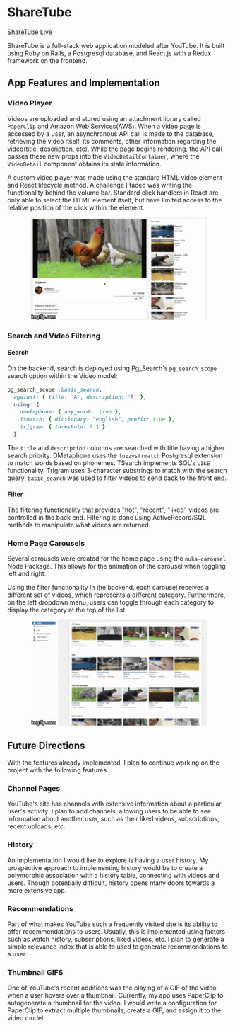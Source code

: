 # ShareTube

[ShareTube Live](sharetube.herokuapp.com/?#/)

ShareTube is a full-stack web application modeled after YouTube. It is built using Ruby on Rails, a Postgresql database, and React.js with a Redux framework on the frontend.

## App Features and Implementation

### Video Player

Videos are uploaded and stored using an attachment library called `PaperClip` and Amazon Web Services(AWS). When a video page is accessed by a user, an asynchronous API call is made to the database, retrieving the video itself, its comments, other information regarding the video(title, description, etc). While the page begins rendering, the API call passes these new props into the `VideoDetailContainer`, where the `VideoDetail` component obtains its state information.

A custom video player was made using the standard HTML video element and React lifecycle method. A challenge I faced was writing the functionality behind the volume bar. Standard click handlers in React are only able to select the HTML element itself, but have limited access to the relative position of the click within the element.

<p align="center"><img src="./app/assets/images/video.gif" width="400px"></img></p>

<!-- ### Comments, Likes, Subscriptions

#### Comments
If logged in, users are able to make, create, and edit comments on a video. Comments have a `belongs_to` association with videos and users.

#### Likes
Users are also able to like and dislike videos and comments. Likes have a polymorphic association between videos and comments while having a `belongs_to` relationship with users.

#### Subscriptions -->

### Search and Video Filtering

#### Search
On the backend, search is deployed using Pg_Search's `pg_search_scope` search option within the Video model:

```ruby
pg_search_scope :basic_search,
  against: { title: 'A', description: 'B' },
  using: {
    dmetaphone: { any_word:  true },
    tsearch: { dictionary: "english", prefix: true },
    trigram: { threshold: 0.1 }
  }
```
The `title` and `description` columns are searched with title having a higher search priority. DMetaphone uses the `fuzzystrmatch` Postgresql extension to match words based on phonemes. TSearch implements SQL's `LIKE` functionality. Trigram uses 3-character substrings to match with the search query. `basic_search` was used to filter videos to send back to the front end.

#### Filter

The filtering functionality that provides "hot", "recent", "liked" videos are controlled in the back end. Filtering is done using ActiveRecord/SQL methods to manipulate what videos are returned.

### Home Page Carousels

Several carousels were created for the home page using the `nuka-carousel` Node Package. This allows for the animation of the carousel when toggling left and right.

Using the filter functionality in the backend, each carousel receives a different set of videos, which represents a different category. Furthermore, on the left dropdown menu, users can toggle through each category to display the category at the top of the list.

<p align="center"><img src="./app/assets/images/home.gif" width="400px"></img></p>


## Future Directions

With the features already implemented, I plan to continue working on the project with the following features.

### Channel Pages

 YouTube's site has channels with extensive information about a particular user's activity. I plan to add channels, allowing users to be able to see information about another user, such as their liked videos, subscriptions, recent uploads, etc.

### History

An implementation I would like to explore is having a user history. My prospective approach to implementing history would be to create a polymorphic association with a history table, connecting with videos and users. Though potentially difficult, history opens many doors towards a more extensive app.

### Recommendations

Part of what makes YouTube such a frequently visited site is its ability to offer recommendations to users. Usually, this is implemented using factors such as watch history, subscriptions, liked videos, etc. I plan to generate a simple relevance index that is able to used to generate recommendations to a user.

### Thumbnail GIFS

One of YouTube's recent additions was the playing of a GIF of the video when a user hovers over a thumbnail. Currently, my app uses PaperClip to autogenerate a thumbnail for the video. I would write a configuration for PaperClip to extract multiple thumbnails, create a GIF, and assign it to the video model.
